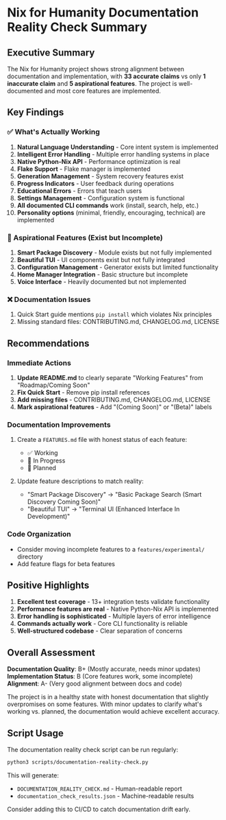 # Nix for Humanity Documentation Reality Check Summary

## Executive Summary

The Nix for Humanity project shows strong alignment between documentation and implementation, with **33 accurate claims** vs only **1 inaccurate claim** and **5 aspirational features**. The project is well-documented and most core features are implemented.

## Key Findings

### ✅ What's Actually Working
1. **Natural Language Understanding** - Core intent system is implemented
2. **Intelligent Error Handling** - Multiple error handling systems in place
3. **Native Python-Nix API** - Performance optimization is real
4. **Flake Support** - Flake manager is implemented
5. **Generation Management** - System recovery features exist
6. **Progress Indicators** - User feedback during operations
7. **Educational Errors** - Errors that teach users
8. **Settings Management** - Configuration system is functional
9. **All documented CLI commands** work (install, search, help, etc.)
10. **Personality options** (minimal, friendly, encouraging, technical) are implemented

### 🔮 Aspirational Features (Exist but Incomplete)
1. **Smart Package Discovery** - Module exists but not fully implemented
2. **Beautiful TUI** - UI components exist but not fully integrated
3. **Configuration Management** - Generator exists but limited functionality
4. **Home Manager Integration** - Basic structure but incomplete
5. **Voice Interface** - Heavily documented but not implemented

### ❌ Documentation Issues
1. Quick Start guide mentions `pip install` which violates Nix principles
2. Missing standard files: CONTRIBUTING.md, CHANGELOG.md, LICENSE

## Recommendations

### Immediate Actions
1. **Update README.md** to clearly separate "Working Features" from "Roadmap/Coming Soon"
2. **Fix Quick Start** - Remove pip install references
3. **Add missing files** - CONTRIBUTING.md, CHANGELOG.md, LICENSE
4. **Mark aspirational features** - Add "(Coming Soon)" or "(Beta)" labels

### Documentation Improvements
1. Create a `FEATURES.md` file with honest status of each feature:
   - ✅ Working
   - 🚧 In Progress
   - 🔮 Planned
   
2. Update feature descriptions to match reality:
   - "Smart Package Discovery" → "Basic Package Search (Smart Discovery Coming Soon)"
   - "Beautiful TUI" → "Terminal UI (Enhanced Interface In Development)"

### Code Organization
- Consider moving incomplete features to a `features/experimental/` directory
- Add feature flags for beta features

## Positive Highlights

1. **Excellent test coverage** - 13+ integration tests validate functionality
2. **Performance features are real** - Native Python-Nix API is implemented
3. **Error handling is sophisticated** - Multiple layers of error intelligence
4. **Commands actually work** - Core CLI functionality is reliable
5. **Well-structured codebase** - Clear separation of concerns

## Overall Assessment

**Documentation Quality**: B+ (Mostly accurate, needs minor updates)
**Implementation Status**: B (Core features work, some incomplete)
**Alignment**: A- (Very good alignment between docs and code)

The project is in a healthy state with honest documentation that slightly overpromises on some features. With minor updates to clarify what's working vs. planned, the documentation would achieve excellent accuracy.

## Script Usage

The documentation reality check script can be run regularly:

```bash
python3 scripts/documentation-reality-check.py
```

This will generate:
- `DOCUMENTATION_REALITY_CHECK.md` - Human-readable report
- `documentation_check_results.json` - Machine-readable results

Consider adding this to CI/CD to catch documentation drift early.